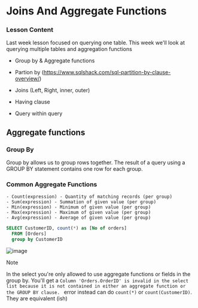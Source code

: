 # Joins And Aggregate Functions

### Lesson Content
Last week lesson focused on querying one table. This week we'll look at querying multiple tables and aggregation functions

- Group by & Aggregate functions
- Partion by (https://www.sqlshack.com/sql-partition-by-clause-overview/)

- Joins (Left, Right, inner, outer)
- Having clause
- Query within query

## Aggregate functions

### Group By
Group by allows us to group rows together. The result of a query using a GROUP BY statement contains one row for each group.

### Common Aggregate Functions
    - Count(expression) - Quantity of matching records (per group)
    - Sum(expression) - Summation of given value (per group)
    - Min(expression) - Minimum of given value (per group)
    - Max(expression) - Maximum of given value (per group)
    - Avg(expression) - Average of given value (per group)

```sql
SELECT CustomerID, count(*) as [No of orders]
  FROM [Orders]
  group by CustomerID
```
![image](https://github.com/user-attachments/assets/2c167f08-62c4-42b7-9b02-3ee34708da79)


> [!NOTE]
> In the select you're only allowed to use aggregate functions or fields in the group by. You'll get a `Column 'Orders.OrderID' is invalid in the select list because it is not contained in either an aggregate function or the GROUP BY clause.
` error instead
> can do `count(*)` or `count(CustomerID)`. They are equivalent (ish)

### 



